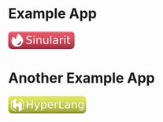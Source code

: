 # Example App

![Sinularit](https://raw.githubusercontent.com/melonTMD/Myimg/refs/heads/main/Sinularit.svg)

# Another Example App

![Sinularit](https://raw.githubusercontent.com/melonTMD/Myimg/refs/heads/main/HyperLang.svg)
